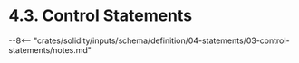 <!-- This file is generated automatically by infrastructure scripts. Please don't edit by hand. -->

# 4.3. Control Statements

--8<-- "crates/solidity/inputs/schema/definition/04-statements/03-control-statements/notes.md"
